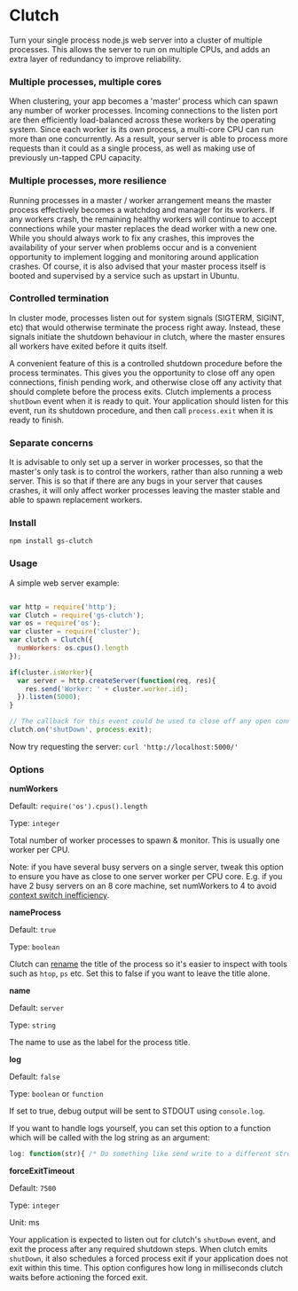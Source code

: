 Clutch
===

Turn your single process node.js web server into a cluster of multiple processes. This allows the server to run on multiple CPUs, and adds an extra layer of redundancy to improve reliability.

### Multiple processes, multiple cores

When clustering, your app becomes a 'master' process which can spawn any number of worker processes. Incoming connections to the listen port are then efficiently load-balanced across these workers by the operating system. Since each worker is its own process, a multi-core CPU can run more than one concurrently. As a result, your server is able to process more requests than it could as a single process, as well as making use of previously un-tapped CPU capacity.

### Multiple processes, more resilience

Running processes in a master / worker arrangement means the master process effectively becomes a watchdog and manager for its workers. If any workers crash, the remaining healthy workers will continue to accept connections while your master replaces the dead worker with a new one. While you should always work to fix any crashes, this improves the availability of your server when problems occur and is a convenient opportunity to implement logging and monitoring around application crashes. Of course, it is also advised that your master process itself is booted and supervised by a service such as upstart in Ubuntu.

### Controlled termination

In cluster mode, processes listen out for system signals (SIGTERM, SIGINT, etc) that would otherwise terminate the process right away. Instead, these signals initiate the shutdown behaviour in clutch, where the master ensures all workers have exited before it quits itself.

A convenient feature of this is a controlled shutdown procedure before the process terminates. This gives you the opportunity to close off any open connections, finish pending work, and otherwise close off any activity that should complete before the process exits. Clutch implements a process `shutDown` event when it is ready to quit. Your application should listen for this event, run its shutdown procedure, and then call `process.exit` when it is ready to finish.

### Separate concerns

It is advisable to only set up a server in worker processes, so that the master's only task is to control the workers, rather than also running a web server. This is so that if there are any bugs in your server that causes crashes, it will only affect worker processes leaving the master stable and able to spawn replacement workers.

### Install

`npm install gs-clutch`

### Usage

A simple web server example:

```javascript

var http = require('http');
var Clutch = require('gs-clutch');
var os = require('os');
var cluster = require('cluster');
var clutch = Clutch({
  numWorkers: os.cpus().length
});

if(cluster.isWorker){
  var server = http.createServer(function(req, res){
    res.send('Worker: ' + cluster.worker.id);
  }).listen(5000);
}

// The callback for this event could be used to close off any open connections, resources, etc. before you program terminates
clutch.on('shutDown', process.exit);

```

Now try requesting the server: `curl 'http://localhost:5000/'`

### Options

**numWorkers**

Default: `require('os').cpus().length`

Type: `integer`

Total number of worker processes to spawn & monitor. This is usually one worker per CPU.

Note: if you have several busy servers on a single server, tweak this option to ensure you have as close to one server worker per CPU core. E.g. if you have 2 busy servers on an 8 core machine, set numWorkers to 4 to avoid [context switch inefficiency](https://engineering.gosquared.com/optimising-nginx-node-js-and-networking-for-heavy-workloads).

**nameProcess**

Default: `true`

Type: `boolean`

Clutch can [rename](http://nodejs.org/api/process.html#process_process_title) the title of the process so it's easier to inspect with tools such as `htop`, `ps` etc. Set this to false if you want to leave the title alone.

**name**

Default: `server`

Type: `string`

The name to use as the label for the process title.

**log**

Default: `false`

Type: `boolean` or `function`

If set to true, debug output will be sent to STDOUT using `console.log`.

If you want to handle logs yourself, you can set this option to a function which will be called with the log string as an argument:

```javascript
log: function(str){ /* Do something like send write to a different stream, update counters, etc. */ }
```

**forceExitTimeout**

Default: `7500`

Type: `integer`

Unit: ms

Your application is expected to listen out for clutch's `shutDown` event, and exit the process after any required shutdown steps. When clutch emits `shutDown`, it also schedules a forced process exit if your application does not exit within this time. This option configures how long in milliseconds clutch waits before actioning the forced exit.
